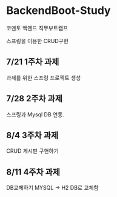 # BackendBoot-Study
코멘토 백엔드 직무부트캠프

스프링을 이용한 CRUD구현


## 7/21 1주차 과제

과제를 위한 스프링 프로젝트 생성

## 7/28 2주차 과제

스프링과 Mysql DB 연동.

## 8/4 3주차 과제

CRUD 게시판 구현하기

## 8/11 4주차 과제

DB교체하기
MYSQL -> H2 DB로 교체함
